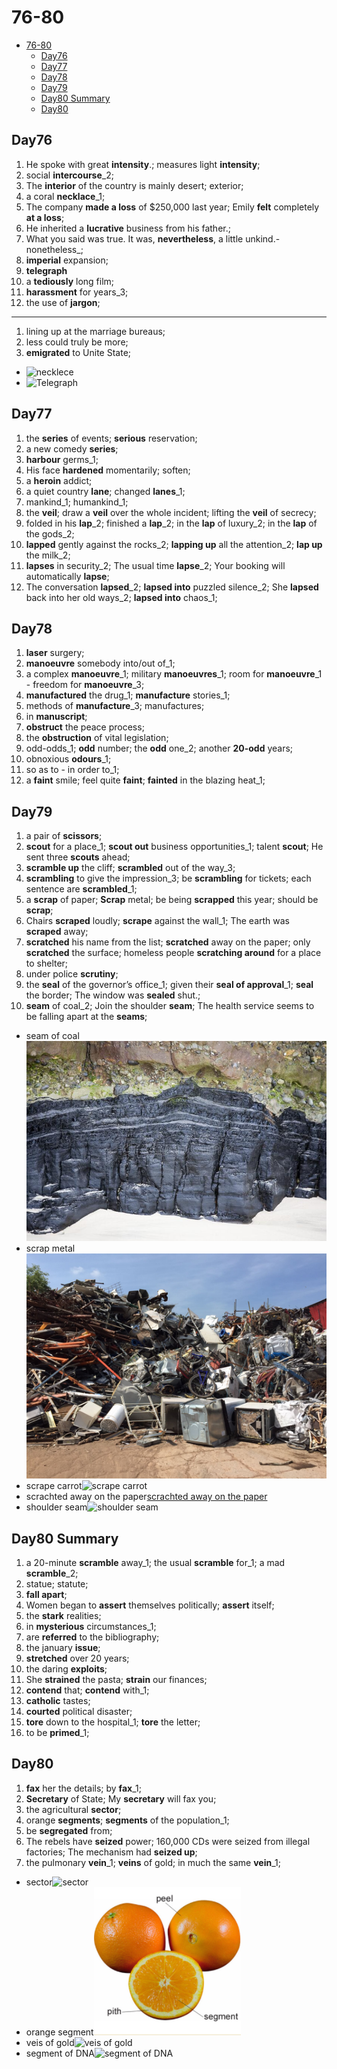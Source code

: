 # 76-80

- [76-80](#76-80)
  - [Day76](#day76)
  - [Day77](#day77)
  - [Day78](#day78)
  - [Day79](#day79)
  - [Day80 Summary](#day80-summary)
  - [Day80](#day80)

## Day76

1. He spoke with great **intensity**.; measures light **intensity**;
2. social **intercourse**_2;
3. The **interior** of the country is mainly desert; exterior;
4. a coral **necklace**_1;
5. The company **made a loss** of $250,000 last year;  Emily **felt** completely **at a loss**;
6. He inherited a **lucrative** business from his father.;
7. What you said was true. It was, **nevertheless**, a little unkind.-nonetheless_;
8. **imperial** expansion;
9. **telegraph**
10. a **tediously** long film;
11. **harassment** for years_3;
12. the use of **jargon**;

---

1. lining up at the marriage bureaus;
2. less could truly be more;
3. **emigrated** to Unite State;

- ![necklece](https://laislajewelry.com/wp-content/uploads/2014/10/Coral-Necklace-with-Seaweed-Pendant.jpg)
- ![Telegraph](https://th-thumbnailer.cdn-si-edu.com/q2Jdntq2-8bifxdHTguVP5xD-qg=/1072x720/filters:no_upscale()/https://tf-cmsv2-smithsonianmag-media.s3.amazonaws.com/filer/20131011082040telegraph-470.jpg)

## Day77

1. the **series** of events; **serious** reservation;
2. a new comedy **series**;
3. **harbour** germs_1;
4. His face **hardened** momentarily; soften;
5. a **heroin** addict;
6. a quiet country **lane**; changed **lanes**_1;
7. mankind_1; humankind_1;
8. the **veil**; draw a **veil** over the whole incident; lifting the **veil** of secrecy;
9. folded in his **lap**_2; finished a **lap**_2; in the **lap** of luxury_2;  in the **lap** of the gods_2;
10. **lapped** gently against the rocks_2; **lapping up** all the attention_2; **lap up** the milk_2;
11. **lapses** in security_2; The usual time **lapse**_2; Your booking will automatically **lapse**;
12. The conversation **lapsed**_2; **lapsed into** puzzled silence_2; She **lapsed** back into her old ways_2; **lapsed into** chaos_1;

## Day78

1. **laser** surgery;
2. **manoeuvre** somebody into/out of_1;
3. a complex **manoeuvre**_1;  military **manoeuvres**_1;  room for **manoeuvre**_1 - freedom for **manoeuvre**_3;
4. **manufactured** the drug_1; **manufacture** stories_1;
5. methods of **manufacture**_3; manufactures;
6. in **manuscript**;
7. **obstruct** the peace process;
8. the **obstruction** of vital legislation;
9. odd-odds_1; **odd** number; the **odd** one_2; another **20-odd** years;
10. obnoxious **odours**_1;
11. so as to - in order to_1;
12. a **faint** smile; feel quite **faint**; **fainted** in the blazing heat_1;

## Day79

1. a pair of **scissors**;
2. **scout** for a place_1; **scout out** business opportunities_1; talent **scout**; He sent three **scouts** ahead;
3. **scramble up** the cliff; **scrambled** out of the way_3;
4. **scrambling** to give the impression_3;  be **scrambling** for tickets; each sentence are **scrambled**_1;
5. a **scrap** of paper; **Scrap** metal; be being **scrapped** this year; should be **scrap**;
6. Chairs **scraped** loudly; **scrape** against the wall_1; The earth was **scraped** away;
7. **scratched** his name from the list; **scratched** away on the paper; only **scratched** the surface; homeless people **scratching around** for a place to shelter;
8. under police **scrutiny**;
9. the **seal** of the governor’s office_1; given their **seal of approval**_1; **seal** the border; The window was **sealed** shut.;
10. **seam** of coal_2; Join the shoulder **seam**; The health service seems to be falling apart at the **seams**;

- seam of coal![seam](https://raw.githubusercontent.com/Logible/Image/main/note_image/20220812200320.png)
- scrap metal![scrap metal](https://raw.githubusercontent.com/Logible/Image/main/note_image/20220820230637.png)
- scrape carrot![scrape carrot](https://www.wikihow.com/images/thumb/0/06/Peel-a-Carrot-Step-12-Version-3.jpg/550px-nowatermark-Peel-a-Carrot-Step-12-Version-3.jpg)
- scrachted away on the paper[scrachted away on the paper](https://pm1.narvii.com/6190/bf877c730ae35aff605ceb49a647041756e57b85_hq.jpg)
- shoulder seam![shoulder seam](https://weallsew.com/wp-content/uploads/sites/4/2019/10/findmiddle2.jpg)

## Day80 Summary

1. a 20-minute **scramble** away_1; the usual **scramble** for_1; a mad **scramble**_2;
2. statue; statute;
3. **fall apart**;
4. Women began to **assert** themselves politically; **assert** itself;
5. the **stark** realities;
6. in **mysterious** circumstances_1;
7. are **referred** to the bibliography;
8. the january **issue**;
9. **stretched** over 20 years;
10. the daring **exploits**;
11. She **strained** the pasta; **strain** our finances;
12. **contend** that; **contend** with_1;
13. **catholic** tastes;
14. **courted** political disaster;
15. **tore** down to the hospital_1; **tore** the letter;
16. to be **primed**_1;

## Day80

1. **fax** her the details; by **fax**_1;
2. **Secretary** of State; My **secretary** will fax you;
3. the agricultural **sector**;
4. orange **segments**; **segments** of the population_1;
5. be **segregated** from;
6. The rebels have **seized** power; 160,000 CDs were seized from illegal factories; The mechanism had **seized up**;
7. the pulmonary **vein**_1; **veins** of gold; in much the same **vein**_1;

- sector![sector](https://upload.wikimedia.org/wikipedia/commons/thumb/1/12/Circle_slices-en.svg/1200px-Circle_slices-en.svg.png)
- orange segment![orange segment](https://raw.githubusercontent.com/Logible/Image/main/note_image/20220809192232.png)
- veis of gold![veis of gold](https://roaringcampgold.com/wp-content/uploads/2016/03/8ZUxWkG.jpg)
- segment of DNA![segment of DNA](https://mammothmemory.net/images/user/base/uncategorised/1.8.2%20Diagram%20of%20a%20chromosome.jpg)
